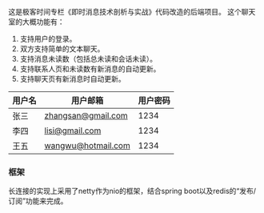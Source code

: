 这是极客时间专栏《即时消息技术剖析与实战》代码改造的后端项目。
这个聊天室的大概功能有：
1. 支持用户的登录。
2. 双方支持简单的文本聊天。
3. 支持消息未读数（包括总未读和会话未读）。
4. 支持联系人页和未读数有新消息的自动更新。
5. 支持聊天页有新消息时自动更新。


用户名  | 用户邮箱 | 用户密码
--------- | -------- | -------
张三 | zhangsan@gmail.com | 1234
李四 | lisi@gmail.com | 1234
王五 | wangwu@hotmail.com | 1234


### 框架
长连接的实现上采用了netty作为nio的框架，结合spring boot以及redis的“发布/订阅”功能来完成。
